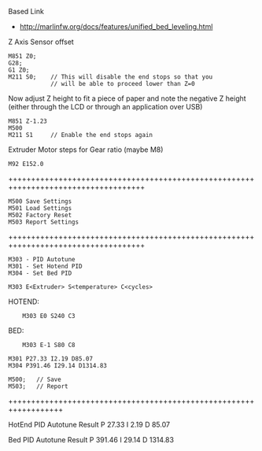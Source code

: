 
Based Link
- http://marlinfw.org/docs/features/unified_bed_leveling.html

Z Axis Sensor offset
```
M851 Z0;
G28;
G1 Z0;
M211 S0;	// This will disable the end stops so that you 
         	// will be able to proceed lower than Z=0
```          

Now adjust Z height to fit a piece of paper and note the negative Z height
(either through the LCD or through an application over USB)
```
M851 Z-1.23
M500
M211 S1		// Enable the end stops again
```

Extruder Motor steps for Gear ratio (maybe M8)

```
M92 E152.0
```

++++++++++++++++++++++++++++++++++++++++++++++++++++++++++++++++++++++++++++++++++++

```
M500 Save Settings
M501 Load Settings
M502 Factory Reset
M503 Report Settings
```

++++++++++++++++++++++++++++++++++++++++++++++++++++++++++++++++++++++++++++++++++++

```
M303 - PID Autotune
M301 - Set Hotend PID
M304 - Set Bed PID
```
```
M303 E<Extruder> S<temperature> C<cycles>
```
HOTEND:
```
	M303 E0 S240 C3
```
BED:
```
	M303 E-1 S80 C8
```

```
M301 P27.33 I2.19 D85.07
M304 P391.46 I29.14 D1314.83
```
```
M500;	// Save
M503;	// Report
```
++++++++++++++++++++++++++++++++++++++++++++++++++++++++++++++++++

HotEnd PID Autotune Result
	P 27.33
	I 2.19
	D 85.07

Bed PID Autotune Result
	P 391.46
	I 29.14
	D 1314.83

